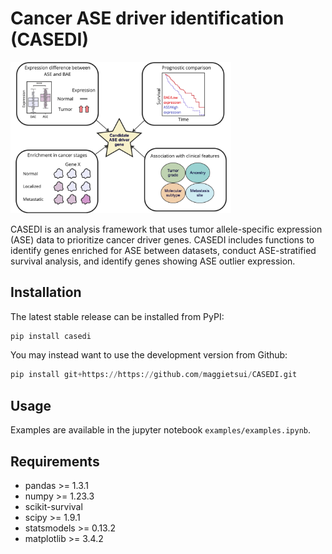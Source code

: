 # Cancer ASE driver identification (CASEDI)

<img src="casedi.png" width=70% height=70%>

CASEDI is an analysis framework that uses tumor allele-specific expression (ASE) data to prioritize cancer driver genes. CASEDI includes functions to identify genes enriched for ASE between datasets, conduct ASE-stratified survival analysis, and identify genes showing ASE outlier expression.

## Installation

The latest stable release can be installed from PyPI:

```python
pip install casedi
```
You may instead want to use the development version from Github:

```python
pip install git+https://https://github.com/maggietsui/CASEDI.git
```

## Usage

Examples are available in the jupyter notebook `examples/examples.ipynb`.

## Requirements

+ pandas >= 1.3.1
+ numpy >= 1.23.3
+ scikit-survival
+ scipy >= 1.9.1
+ statsmodels >= 0.13.2
+ matplotlib >= 3.4.2
